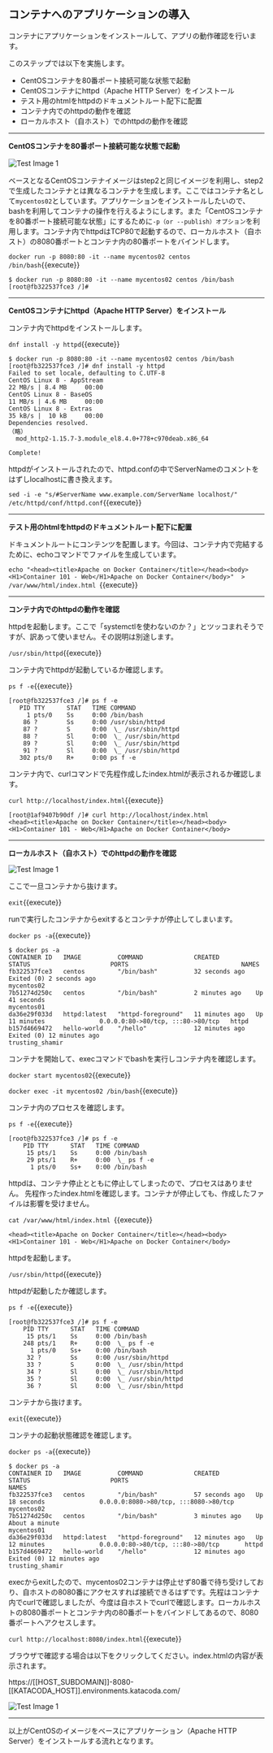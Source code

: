 ## コンテナへのアプリケーションの導入

コンテナにアプリケーションをインストールして、アプリの動作確認を行います。

このステップでは以下を実施します。

- CentOSコンテナを80番ポート接続可能な状態で起動
- CentOSコンテナにhttpd（Apache HTTP Server）をインストール
- テスト用のhtmlをhttpdのドキュメントルート配下に配置
- コンテナ内でのhttpdの動作を確認
- ローカルホスト（自ホスト）でのhttpdの動作を確認

---
**CentOSコンテナを80番ポート接続可能な状態で起動**

![Test Image 1](https://raw.githubusercontent.com/mayumi00/katacoda-scenarios/main/container101/images/image3-1.png)　

ベースとなるCentOSコンテナイメージはstep2と同じイメージを利用し、step2で生成したコンテナとは異なるコンテナを生成します。ここではコンテナ名として`mycentos02`としています。アプリケーションをインストールしたいので、bashを利用してコンテナの操作を行えるようにします。また「CentOSコンテナを80番ポート接続可能な状態」にするために`-p（or --publish）オプション`を利用します。コンテナ内でhttpdはTCP80で起動するので、ローカルホスト（自ホスト）の8080番ポートとコンテナ内の80番ポートをバインドします。

`docker run -p 8080:80 -it --name mycentos02 centos /bin/bash`{{execute}}

```text
$ docker run -p 8080:80 -it --name mycentos02 centos /bin/bash
[root@fb322537fce3 /]#
```

---
**CentOSコンテナにhttpd（Apache HTTP Server）をインストール**

コンテナ内でhttpdをインストールします。

`dnf install -y httpd`{{execute}}

```text
$ docker run -p 8080:80 -it --name mycentos02 centos /bin/bash
[root@fb322537fce3 /]# dnf install -y httpd
Failed to set locale, defaulting to C.UTF-8
CentOS Linux 8 - AppStream                                                                22 MB/s | 8.4 MB     00:00    
CentOS Linux 8 - BaseOS                                                                   11 MB/s | 4.6 MB     00:00    
CentOS Linux 8 - Extras                                                                   35 kB/s |  10 kB     00:00    
Dependencies resolved.
（略）                                                                                            
  mod_http2-1.15.7-3.module_el8.4.0+778+c970deab.x86_64                                                                  

Complete!
```

httpdがインストールされたので、httpd.confの中でServerNameのコメントをはずしlocalhostに書き換えます。

`sed -i -e "s/#ServerName www.example.com/ServerName localhost/" /etc/httpd/conf/httpd.conf`{{execute}}

---
**テスト用のhtmlをhttpdのドキュメントルート配下に配置**
 
ドキュメントルートにコンテンツを配置します。今回は、コンテナ内で完結するために、echoコマンドでファイルを生成しています。

`echo "<head><title>Apache on Docker Container</title></head><body><H1>Container 101 - Web</H1>Apache on Docker Container</body>"  > /var/www/html/index.html `{{execute}}

---
**コンテナ内でのhttpdの動作を確認**

httpdを起動します。ここで「systemctlを使わないのか？」とツッコまれそうですが、訳あって使いません。その説明は別途します。

`/usr/sbin/httpd`{{execute}}

コンテナ内でhttpdが起動しているか確認します。

 `ps f -e`{{execute}}
 
 ```text
[root@fb322537fce3 /]# ps f -e
    PID TTY      STAT   TIME COMMAND
      1 pts/0    Ss     0:00 /bin/bash
     86 ?        Ss     0:00 /usr/sbin/httpd
     87 ?        S      0:00  \_ /usr/sbin/httpd
     88 ?        Sl     0:00  \_ /usr/sbin/httpd
     89 ?        Sl     0:00  \_ /usr/sbin/httpd
     91 ?        Sl     0:00  \_ /usr/sbin/httpd
    302 pts/0    R+     0:00 ps f -e
 ```

コンテナ内で、curlコマンドで先程作成したindex.htmlが表示されるか確認します。
 
 `curl http://localhost/index.html`{{execute}}

```text
[root@1af9407b90df /]# curl http://localhost/index.html
<head><title>Apache on Docker Container</title></head><body><H1>Container 101 - Web</H1>Apache on Docker Container</body>
 ```

---
**ローカルホスト（自ホスト）でのhttpdの動作を確認**

![Test Image 1](https://raw.githubusercontent.com/mayumi00/katacoda-scenarios/main/container101/images/image3-2.png)

ここで一旦コンテナから抜けます。

 `exit`{{execute}}

runで実行したコンテナからexitするとコンテナが停止してしまいます。

`docker ps -a`{{execute}}

```text
$ docker ps -a
CONTAINER ID   IMAGE          COMMAND              CREATED          STATUS                      PORTS                               NAMES
fb322537fce3   centos         "/bin/bash"          32 seconds ago   Exited (0) 2 seconds ago                                        mycentos02
7b51274d250c   centos         "/bin/bash"          2 minutes ago    Up 41 seconds                                                   mycentos01
da36e29f033d   httpd:latest   "httpd-foreground"   11 minutes ago   Up 11 minutes               0.0.0.0:80->80/tcp, :::80->80/tcp   httpd
b157d4669472   hello-world    "/hello"             12 minutes ago   Exited (0) 12 minutes ago                                       trusting_shamir
```
コンテナを開始して、execコマンドでbashを実行しコンテナ内を確認します。

`docker start mycentos02`{{execute}}

`docker exec -it mycentos02 /bin/bash`{{execute}}

コンテナ内のプロセスを確認します。

`ps f -e`{{execute}}
 
```text
[root@fb322537fce3 /]# ps f -e
    PID TTY      STAT   TIME COMMAND
     15 pts/1    Ss     0:00 /bin/bash
     29 pts/1    R+     0:00  \_ ps f -e
      1 pts/0    Ss+    0:00 /bin/bash
 ```

httpdは、コンテナ停止とともに停止してしまったので、プロセスはありません。 先程作ったindex.htmlを確認します。コンテナが停止しても、作成したファイルは影響を受けません。
 
 `cat /var/www/html/index.html `{{execute}}
 
 ```text
<head><title>Apache on Docker Container</title></head><body><H1>Container 101 - Web</H1>Apache on Docker Container</body>
 ```
httpdを起動します。

`/usr/sbin/httpd`{{execute}}

httpdが起動したか確認します。

`ps f -e`{{execute}}
 
```text
[root@fb322537fce3 /]# ps f -e
    PID TTY      STAT   TIME COMMAND
     15 pts/1    Ss     0:00 /bin/bash
    248 pts/1    R+     0:00  \_ ps f -e
      1 pts/0    Ss+    0:00 /bin/bash
     32 ?        Ss     0:00 /usr/sbin/httpd
     33 ?        S      0:00  \_ /usr/sbin/httpd
     34 ?        Sl     0:00  \_ /usr/sbin/httpd
     35 ?        Sl     0:00  \_ /usr/sbin/httpd
     36 ?        Sl     0:00  \_ /usr/sbin/httpd
```
  
コンテナから抜けます。

`exit`{{execute}}

コンテナの起動状態確認を確認します。

`docker ps -a`{{execute}}

```text
$ docker ps -a
CONTAINER ID   IMAGE          COMMAND              CREATED          STATUS                      PORTS                                   NAMES
fb322537fce3   centos         "/bin/bash"          57 seconds ago   Up 18 seconds               0.0.0.0:8080->80/tcp, :::8080->80/tcp   mycentos02
7b51274d250c   centos         "/bin/bash"          3 minutes ago    Up About a minute                                                   mycentos01
da36e29f033d   httpd:latest   "httpd-foreground"   12 minutes ago   Up 12 minutes               0.0.0.0:80->80/tcp, :::80->80/tcp       httpd
b157d4669472   hello-world    "/hello"             12 minutes ago   Exited (0) 12 minutes ago                                           trusting_shamir
```
execからexitしたので、mycentos02コンテナは停止せず80番で待ち受けしており、自ホストの8080番にアクセスすれば接続できるはずです。先程はコンテナ内でcurlで確認しましたが、今度は自ホストでcurlで確認します。ローカルホストの8080番ポートとコンテナ内の80番ポートをバインドしてあるので、8080番ポートへアクセスします。

`curl http://localhost:8080/index.html`{{execute}}

ブラウザで確認する場合は以下をクリックしてください。index.htmlの内容が表示されます。
 
https://[[HOST_SUBDOMAIN]]-8080-[[KATACODA_HOST]].environments.katacoda.com/

 ![Test Image 1](https://raw.githubusercontent.com/mayumi00/katacoda-scenarios/main/container101/images/image101web2.png)
 
---

以上がCentOSのイメージをベースにアプリケーション（Apache HTTP Server）をインストールする流れとなります。

